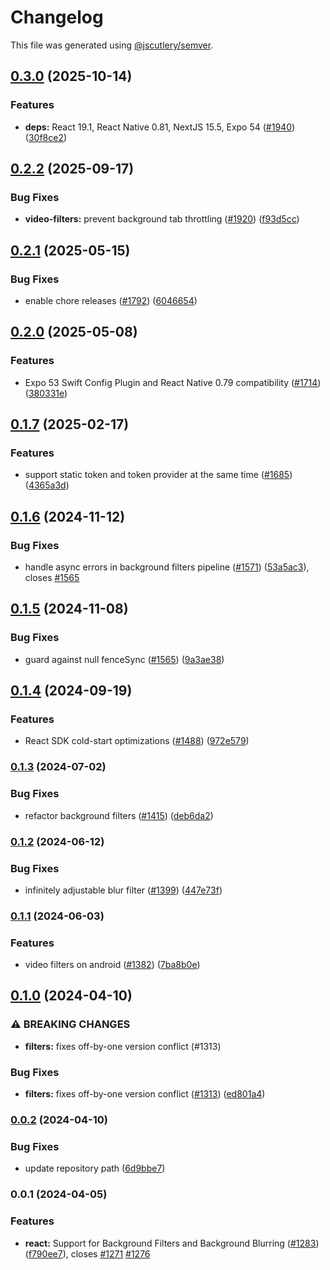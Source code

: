 # Changelog

This file was generated using [@jscutlery/semver](https://github.com/jscutlery/semver).

## [0.3.0](https://github.com/GetStream/stream-video-js/compare/@stream-io/video-filters-web-0.2.2...@stream-io/video-filters-web-0.3.0) (2025-10-14)

### Features

- **deps:** React 19.1, React Native 0.81, NextJS 15.5, Expo 54 ([#1940](https://github.com/GetStream/stream-video-js/issues/1940)) ([30f8ce2](https://github.com/GetStream/stream-video-js/commit/30f8ce2b335189e1f77160236839bc6c6a02f634))

## [0.2.2](https://github.com/GetStream/stream-video-js/compare/@stream-io/video-filters-web-0.2.1...@stream-io/video-filters-web-0.2.2) (2025-09-17)

### Bug Fixes

- **video-filters:** prevent background tab throttling ([#1920](https://github.com/GetStream/stream-video-js/issues/1920)) ([f93d5cc](https://github.com/GetStream/stream-video-js/commit/f93d5cc5785957c7f181fcaf689ec366df9e646b))

## [0.2.1](https://github.com/GetStream/stream-video-js/compare/@stream-io/video-filters-web-0.2.0...@stream-io/video-filters-web-0.2.1) (2025-05-15)

### Bug Fixes

- enable chore releases ([#1792](https://github.com/GetStream/stream-video-js/issues/1792)) ([6046654](https://github.com/GetStream/stream-video-js/commit/6046654fe19505a1c115a4fb838759d010540614))

## [0.2.0](https://github.com/GetStream/stream-video-js/compare/@stream-io/video-filters-web-0.1.7...@stream-io/video-filters-web-0.2.0) (2025-05-08)

### Features

- Expo 53 Swift Config Plugin and React Native 0.79 compatibility ([#1714](https://github.com/GetStream/stream-video-js/issues/1714)) ([380331e](https://github.com/GetStream/stream-video-js/commit/380331e11fd6182c3111413aa25689a669dd3c9c))

## [0.1.7](https://github.com/GetStream/stream-video-js/compare/@stream-io/video-filters-web-0.1.6...@stream-io/video-filters-web-0.1.7) (2025-02-17)

### Features

- support static token and token provider at the same time ([#1685](https://github.com/GetStream/stream-video-js/issues/1685)) ([4365a3d](https://github.com/GetStream/stream-video-js/commit/4365a3dd0a14c98041982bde8be21258b8cfd571))

## [0.1.6](https://github.com/GetStream/stream-video-js/compare/@stream-io/video-filters-web-0.1.5...@stream-io/video-filters-web-0.1.6) (2024-11-12)

### Bug Fixes

- handle async errors in background filters pipeline ([#1571](https://github.com/GetStream/stream-video-js/issues/1571)) ([53a5ac3](https://github.com/GetStream/stream-video-js/commit/53a5ac3691a6fe71a0b7b6695aa6c0ffaa01d3ec)), closes [#1565](https://github.com/GetStream/stream-video-js/issues/1565)

## [0.1.5](https://github.com/GetStream/stream-video-js/compare/@stream-io/video-filters-web-0.1.4...@stream-io/video-filters-web-0.1.5) (2024-11-08)

### Bug Fixes

- guard against null fenceSync ([#1565](https://github.com/GetStream/stream-video-js/issues/1565)) ([9a3ae38](https://github.com/GetStream/stream-video-js/commit/9a3ae385ebed5b7fd44855ed2a7b7fc01ac53792))

## [0.1.4](https://github.com/GetStream/stream-video-js/compare/@stream-io/video-filters-web-0.1.3...@stream-io/video-filters-web-0.1.4) (2024-09-19)

### Features

- React SDK cold-start optimizations ([#1488](https://github.com/GetStream/stream-video-js/issues/1488)) ([972e579](https://github.com/GetStream/stream-video-js/commit/972e5792b5a131a212b1031ade76dcb383897a46))

### [0.1.3](https://github.com/GetStream/stream-video-js/compare/@stream-io/video-filters-web-0.1.2...@stream-io/video-filters-web-0.1.3) (2024-07-02)

### Bug Fixes

- refactor background filters ([#1415](https://github.com/GetStream/stream-video-js/issues/1415)) ([deb6da2](https://github.com/GetStream/stream-video-js/commit/deb6da238f541c733451e84b198434671da8dceb))

### [0.1.2](https://github.com/GetStream/stream-video-js/compare/@stream-io/video-filters-web-0.1.1...@stream-io/video-filters-web-0.1.2) (2024-06-12)

### Bug Fixes

- infinitely adjustable blur filter ([#1399](https://github.com/GetStream/stream-video-js/issues/1399)) ([447e73f](https://github.com/GetStream/stream-video-js/commit/447e73f2363142a0c1b43d05f848400950ecf697))

### [0.1.1](https://github.com/GetStream/stream-video-js/compare/@stream-io/video-filters-web-0.1.0...@stream-io/video-filters-web-0.1.1) (2024-06-03)

### Features

- video filters on android ([#1382](https://github.com/GetStream/stream-video-js/issues/1382)) ([7ba8b0e](https://github.com/GetStream/stream-video-js/commit/7ba8b0e3b444869d38aae1a045dffb05444643f5))

## [0.1.0](https://github.com/GetStream/stream-video-js/compare/@stream-io/video-filters-web-0.0.2...@stream-io/video-filters-web-0.1.0) (2024-04-10)

### ⚠ BREAKING CHANGES

- **filters:** fixes off-by-one version conflict (#1313)

### Bug Fixes

- **filters:** fixes off-by-one version conflict ([#1313](https://github.com/GetStream/stream-video-js/issues/1313)) ([ed801a4](https://github.com/GetStream/stream-video-js/commit/ed801a4275b12165bfd57fe583d39912a27305ee))

### [0.0.2](https://github.com/GetStream/stream-video-js/compare/@stream-io/video-filters-web-0.0.1...@stream-io/video-filters-web-0.0.2) (2024-04-10)

### Bug Fixes

- update repository path ([6d9bbe7](https://github.com/GetStream/stream-video-js/commit/6d9bbe7b3d4bcbf69f3a5faab4543c8ce8d985cd))

### 0.0.1 (2024-04-05)

### Features

- **react:** Support for Background Filters and Background Blurring ([#1283](https://github.com/GetStream/stream-video-js/issues/1283)) ([f790ee7](https://github.com/GetStream/stream-video-js/commit/f790ee78c20fb0f5266e429a777d8bb7ef158c83)), closes [#1271](https://github.com/GetStream/stream-video-js/issues/1271) [#1276](https://github.com/GetStream/stream-video-js/issues/1276)
